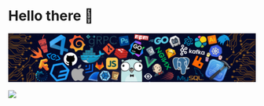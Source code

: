 # Hello there 👋

![](https://github.com/Znichu/Znichu/blob/master/header_.png)

![](https://github-readme-stats.vercel.app/api?username=MarikIshtar007&show_icons=true&hide=[%22issues%22])
